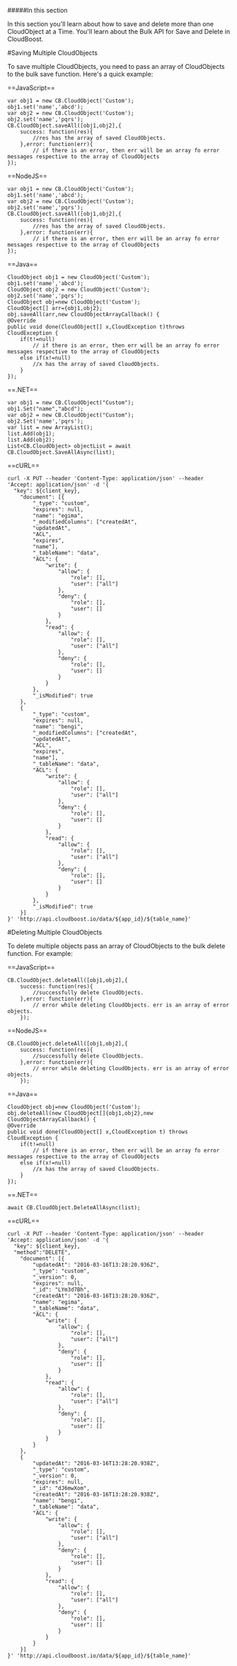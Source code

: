 #####In this section

In this section you'll learn about how to save and delete more than one CloudObject at a Time. You'll learn about the Bulk API for Save and Delete in CloudBoost. 

#Saving Multiple CloudObjects

To save multiple CloudObjects, you need to pass an array of CloudObjects to the bulk save function. Here's a quick example:

==JavaScript==
<span class="js-lines" data-query="bulksave">
```
var obj1 = new CB.CloudObject('Custom');
obj1.set('name','abcd');
var obj2 = new CB.CloudObject('Custom');
obj2.set('name','pqrs');
CB.CloudObject.saveAll([obj1,obj2],{
    success: function(res){
        //res has the array of saved CloudObjects.
    },error: function(err){
        // if there is an error, then err will be an array fo error messages respective to the array of CloudObjects
});
```
</span>

==NodeJS==
<span class="nodejs-lines" data-query="bulksave">
```
var obj1 = new CB.CloudObject('Custom');
obj1.set('name','abcd');
var obj2 = new CB.CloudObject('Custom');
obj2.set('name','pqrs');
CB.CloudObject.saveAll([obj1,obj2],{
    success: function(res){
        //res has the array of saved CloudObjects.
    },error: function(err){
        // if there is an error, then err will be an array fo error messages respective to the array of CloudObjects
});
```
</span>

==Java==
<span class="java-lines" data-query="bulksave">
```
CloudObject obj1 = new CloudObject('Custom');
obj1.set('name','abcd');
CloudObject obj2 = new CloudObject('Custom');
obj2.set('name','pqrs');
CloudObject obj=new CloudObject('Custom');
CloudObject[] arr={obj1,obj2};
obj.saveAll(arr,new CloudObjectArrayCallback() {
@Override
public void done(CloudObject[] x,CloudException t)throws CloudException {
	if(t!=null)
		// if there is an error, then err will be an array fo error messages respective to the array of CloudObjects
	else if(x!=null)
		//x has the array of saved CloudObjects.
	}									
});
```
</span>

==.NET==
<span class="dotnet-lines" data-query="bulksave">
```
var obj1 = new CB.CloudObject("Custom");
obj1.Set("name","abcd");
var obj2 = new CB.CloudObject("Custom");
obj2.Set('name','pqrs');
var list = new ArrayList();
list.Add(obj1);
list.Add(obj2);
List<CB.CloudObject> objectList = await CB.CloudObject.SaveAllAsync(list);
```
</span>

==cURL==
<span class="curl-lines" data-query="bulksave">
```
curl -X PUT --header 'Content-Type: application/json' --header 'Accept: application/json' -d '{
  "key": ${client_key},
    "document": [{
        "_type": "custom",
        "expires": null,
        "name": "egima",
        "_modifiedColumns": ["createdAt",
        "updatedAt",
        "ACL",
        "expires",
        "name"],
        "_tableName": "data",
        "ACL": {
            "write": {
                "allow": {
                    "role": [],
                    "user": ["all"]
                },
                "deny": {
                    "role": [],
                    "user": []
                }
            },
            "read": {
                "allow": {
                    "role": [],
                    "user": ["all"]
                },
                "deny": {
                    "role": [],
                    "user": []
                }
            }
        },
        "_isModified": true
    },
    {
        "_type": "custom",
        "expires": null,
        "name": "bengi",
        "_modifiedColumns": ["createdAt",
        "updatedAt",
        "ACL",
        "expires",
        "name"],
        "_tableName": "data",
        "ACL": {
            "write": {
                "allow": {
                    "role": [],
                    "user": ["all"]
                },
                "deny": {
                    "role": [],
                    "user": []
                }
            },
            "read": {
                "allow": {
                    "role": [],
                    "user": ["all"]
                },
                "deny": {
                    "role": [],
                    "user": []
                }
            }
        },
        "_isModified": true
    }]
}' 'http://api.cloudboost.io/data/${app_id}/${table_name}'
```
</span>

#Deleting Multiple CloudObjects

To delete multiple objects pass an array of CloudObjects to the bulk delete function. For example:

==JavaScript==
<span class="js-lines" data-query="bulkdelete">
```
CB.CloudObject.deleteAll([obj1,obj2],{
    success: function(res){
        //successfully delete CloudObjects.
    },error: function(err){
        // error while deleting CloudObjects. err is an array of error objects. 
    });
```
</span>

==NodeJS==
<span class="nodejs-lines" data-query="bulkdelete">
```
CB.CloudObject.deleteAll([obj1,obj2],{
    success: function(res){
        //successfully delete CloudObjects.
    },error: function(err){
        // error while deleting CloudObjects. err is an array of error objects. 
    });
```
</span>

==Java==
<span class="java-lines" data-query="bulkdelete">
```
CloudObject obj=new CloudObject('Custom');
obj.deleteAll(new CloudObject[]{obj1,obj2},new CloudObjectArrayCallback() {
@Override
public void done(CloudObject[] x,CloudException t) throws CloudException {
	if(t!=null)
		// if there is an error, then err will be an array fo error messages respective to the array of CloudObjects
	else if(x!=null)
		//x has the array of saved CloudObjects.
	}
});
```
</span>

==.NET==
<span class="dotnet-lines" data-query="bulkdelete">
```
await CB.CloudObject.DeleteAllAsync(list);
```
</span>

==cURL==
<span class="curl-lines" data-query="bulkdelete">
```
curl -X PUT --header 'Content-Type: application/json' --header 'Accept: application/json' -d '{
  "key": ${client_key},
  "method":"DELETE",
    "document": [{
        "updatedAt": "2016-03-16T13:28:20.936Z",
        "_type": "custom",
        "_version": 0,
        "expires": null,
        "_id": "LYm3d7Bh",
        "createdAt": "2016-03-16T13:28:20.936Z",
        "name": "egima",
        "_tableName": "data",
        "ACL": {
            "write": {
                "allow": {
                    "role": [],
                    "user": ["all"]
                },
                "deny": {
                    "role": [],
                    "user": []
                }
            },
            "read": {
                "allow": {
                    "role": [],
                    "user": ["all"]
                },
                "deny": {
                    "role": [],
                    "user": []
                }
            }
        }
    },
    {
        "updatedAt": "2016-03-16T13:28:20.938Z",
        "_type": "custom",
        "_version": 0,
        "expires": null,
        "_id": "dJ6mwXom",
        "createdAt": "2016-03-16T13:28:20.938Z",
        "name": "bengi",
        "_tableName": "data",
        "ACL": {
            "write": {
                "allow": {
                    "role": [],
                    "user": ["all"]
                },
                "deny": {
                    "role": [],
                    "user": []
                }
            },
            "read": {
                "allow": {
                    "role": [],
                    "user": ["all"]
                },
                "deny": {
                    "role": [],
                    "user": []
                }
            }
        }
    }]
}' 'http://api.cloudboost.io/data/${app_id}/${table_name}'
```
</span>